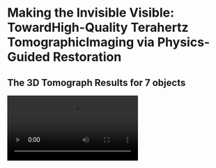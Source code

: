 # Making the Invisible Visible: TowardHigh-Quality Terahertz TomographicImaging via Physics-Guided Restoration
## The 3D Tomograph Results for 7 objects
![image](https://github.com/wtnthu/THz_Tomography/blob/main/box.mp4)
